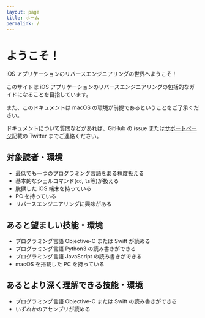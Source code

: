 ```yaml
---
layout: page
title: ホーム
permalink: /
---
```


# ようこそ！

iOS アプリケーションのリバースエンジニアリングの世界へようこそ！

このサイトは iOS アプリケーションのリバースエンジニアリングの包括的なガイドになることを目指しています。

また、このドキュメントは macOS の環境が前提であるということをご了承ください。

ドキュメントについて質問などがあれば、GitHub の issue または[サポートページ](support/)記載の Twitter までご連絡ください。

## 対象読者・環境

- 最低でも一つのプログラミング言語をある程度扱える
- 基本的なシェルコマンド(`cd`, `ls`等)が扱える
- 脱獄した iOS 端末を持っている
- PC を持っている
- リバースエンジニアリングに興味がある

## あると望ましい技能・環境

- プログラミング言語 Objective-C または Swift が読める
- プログラミング言語 Python3 の読み書きができる
- プログラミング言語 JavaScript の読み書きができる
- macOS を搭載した PC を持っている

## あるとより深く理解できる技能・環境

- プログラミング言語 Objective-C または Swift の読み書きができる
- いずれかのアセンブリが読める
